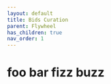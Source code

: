 ```yaml
---
layout: default
title: Bids Curation
parent: Flywheel
has_children: true
nav_order: 1
---
```


# foo bar fizz buzz
